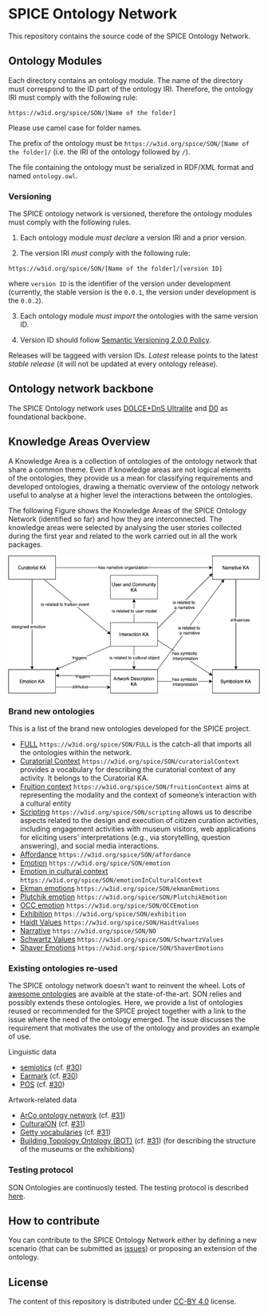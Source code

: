 # SPICE Ontology Network

This repository contains the source code of the SPICE Ontology Network.


## Ontology Modules

Each directory contains an ontology module.
The name of the directory must correspond to the ID part of the  ontology IRI.
Therefore, the ontology IRI must comply with the following rule:

```
https://w3id.org/spice/SON/[Name of the folder]
```

Please use camel case for folder names.

The prefix of the ontology must be ``https://w3id.org/spice/SON/[Name of the folder]/`` (i.e. the IRI of the ontology followed by ``/``).

The file containing the ontology must be serialized in RDF/XML format and named ``ontology.owl``.

### Versioning

The SPICE ontology network is versioned, therefore the ontology modules must comply with the following rules.

1. Each ontology module *must declare* a version IRI and a prior version.

2. The version IRI *must comply* with the following rule:

```
https://w3id.org/spice/SON/[Name of the folder]/[version ID]
```
where ``version ID`` is the identifier of the version under development (currently, the stable version is the ``0.0.1``, the version under development is the ``0.0.2``).

3. Each ontology module *must import* the ontologies with the same version ID.

4. Version ID should follow [Semantic Versioning 2.0.0 Policy](https://semver.org/).

Releases will be taggeed with version IDs.
*Latest* release points to the latest *stable release* (it will not be updated at every ontology release).

## Ontology network backbone

The SPICE Ontology network uses [DOLCE+DnS Ultralite](http://www.ontologydesignpatterns.org/ont/dul/DUL.owl) and [D0](http://www.ontologydesignpatterns.org/ont/dul/d0.owl) as foundational backbone.


## Knowledge Areas Overview

A Knowledge Area is a collection of ontologies of the ontology network that share a common theme. Even if knowledge areas are not logical elements of the ontologies, they provide us a mean for classifying requirements and developed ontologies, drawing a thematic overview of the ontology network useful to analyse at a higher level the interactions between the ontologies.

The following Figure shows the Knowledge Areas of the SPICE Ontology Network (identified so far) and how they are interconnected. The knowledge areas were selected by analysing the user stories collected during the first year and related to the work carried out in all the work packages.

![Knowledge Areas](KnowledgeAreas.png)



### Brand new ontologies

This is a list of the brand new ontologies developed for the SPICE project.

- [FULL](https://w3id.org/spice/SON/FULL) ``https://w3id.org/spice/SON/FULL`` is the catch-all that imports all the ontologies within the network.
- [Curatorial Context](https://w3id.org/spice/SON/curatorialContext) ``https://w3id.org/spice/SON/curatorialContext`` provides a vocabulary for describing the curatorial context of any activity. It belongs to the Curatorial KA.
- [Fruition context](https://w3id.org/spice/SON/fruitionContext) ``https://w3id.org/spice/SON/fruitionContext`` aims at representing the modality and the context of someone’s interaction with a cultural entity
- [Scripting](https://w3id.org/spice/SON/scripting) ``https://w3id.org/spice/SON/scripting`` allows us to describe aspects related to the design and execution of citizen curation activities, including engagement activities with museum visitors, web applications for eliciting users' interpretations (e.g., via storytelling, question answering), and social media interactions. 
- [Affordance](https://w3id.org/spice/SON/affordance) ``https://w3id.org/spice/SON/affordance``
- [Emotion](https://w3id.org/spice/SON/emotion) ``https://w3id.org/spice/SON/emotion``
- [Emotion in cultural context](https://w3id.org/spice/SON/emotionInCulturalContext) ``https://w3id.org/spice/SON/emotionInCulturalContext``
- [Ekman emotions](https://w3id.org/spice/SON/ekmanEmotions) ``https://w3id.org/spice/SON/ekmanEmotions``
- [Plutchik emotion](https://w3id.org/spice/SON/PlutchikEmotion) ``https://w3id.org/spice/SON/PlutchikEmotion``
- [OCC emotion](https://w3id.org/spice/SON/OCCEmotion) ``https://w3id.org/spice/SON/OCCEmotion``
- [Exhibition](https://w3id.org/spice/SON/exhibition) ``https://w3id.org/spice/SON/exhibition``
- [Haidt Values](https://w3id.org/spice/SON/HaidtValues) ``https://w3id.org/spice/SON/HaidtValues``
- [Narrative](https://w3id.org/spice/SON/NO) ``https://w3id.org/spice/SON/NO``
- [Schwartz Values](https://w3id.org/spice/SON/SchwartzValues) ``https://w3id.org/spice/SON/SchwartzValues``
- [Shaver Emotions](https://w3id.org/spice/SON/ShaverEmotions) ``https://w3id.org/spice/SON/ShaverEmotions``

### Existing ontologies re-used

The SPICE ontology network doesn't want to reinvent the wheel.
Lots of [awesome ontologies](Awesome_ontologies.md) are avaible at the state-of-the-art.
SON relies and possibly extends these ontologies.
Here, we provide a list of ontologies reused or recommended for the SPICE project together with a link to the issue where the need of the ontology emerged.
The issue discusses the requirement that motivates the use of the ontology and provides an example of use.

Linguistic data

- [semiotics](http://ontologydesignpatterns.org/cp/owl/semiotics.owl#) (cf. [#30](https://github.com/spice-h2020/SON/issues/30))
- [Earmark](http://www.essepuntato.it/2008/12/earmark#) (cf. [#30](https://github.com/spice-h2020/SON/issues/30))
- [POS](http://www.ontologydesignpatterns.org/ont/fred/pos.owl#) (cf. [#30](https://github.com/spice-h2020/SON/issues/30))

Artwork-related data

- [ArCo ontology network](https://w3id.org/arco/ontology/arco) (cf. [#31](https://github.com/spice-h2020/SON/issues/31))
- [CulturalON](http://dati.beniculturali.it/cis/) (cf. [#31](https://github.com/spice-h2020/SON/issues/31))
- [Getty vocabularies](http://vocab.getty.edu/) (cf. [#31](https://github.com/spice-h2020/SON/issues/31))
- [Building Topology Ontology (BOT)](https://w3id.org/bot#) (cf. [#31](https://github.com/spice-h2020/SON/issues/31)) (for describing the structure of the museums or the exhibitions)

### Testing protocol

SON Ontologies are continuosly tested. The testing protocol is described  [here](TESTING.md).

## How to contribute

You can contribute to the SPICE Ontology Network either by defining a new scenario (that can be submitted as [issues](https://github.com/spice-h2020/SON/issues/new/choose)) or  proposing an extension of the ontology.


## License

The content of this repository is distributed under [CC-BY 4.0](https://creativecommons.org/licenses/by/4.0/) license.
